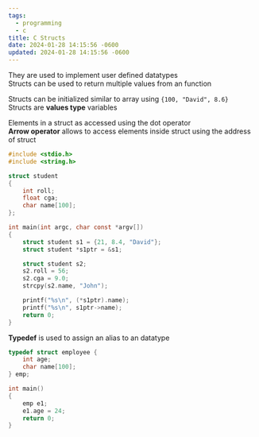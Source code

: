 ```yaml
---
tags:
  - programming
  - c
title: C Structs
date: 2024-01-28 14:15:56 -0600
updated: 2024-01-28 14:15:56 -0600
---
```


They are used to implement user defined datatypes  
Structs can be used to return multiple values from an function

Structs can be initialized similar to array using `{100, "David", 8.6}`  
Structs are **values type** variables

Elements in a struct as accessed using the dot operator  
**Arrow operator** allows to access elements inside struct using the address of struct

````c
#include <stdio.h>
#include <string.h>

struct student
{
    int roll;
    float cga;
    char name[100];
};

int main(int argc, char const *argv[])
{
    struct student s1 = {21, 8.4, "David"};
    struct student *s1ptr = &s1;

    struct student s2;
    s2.roll = 56;
    s2.cga = 9.0;
    strcpy(s2.name, "John");

    printf("%s\n", (*s1ptr).name);
    printf("%s\n", s1ptr->name);
    return 0;
}

````

**Typedef** is used to assign an alias to an datatype

````c
typedef struct employee {
	int age;
	char name[100];
} emp;

int main()
{
	emp e1;
	e1.age = 24;
	return 0;
}
````
